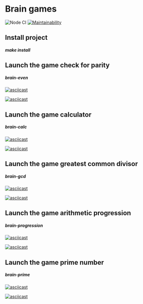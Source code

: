 # Brain games

![Node CI](https://github.com/alextula26/frontend-project-lvl1/workflows/Node%20CI/badge.svg)
[![Maintainability](https://api.codeclimate.com/v1/badges/a99a88d28ad37a79dbf6/maintainability)](https://codeclimate.com/github/codeclimate/codeclimate/maintainability)

## Install project
##### make install

## Launch the game check for parity
##### brain-even
[![asciicast](https://asciinema.org/a/AdTYlDi85KCVCkCrk0oM2KO3R.svg)](https://asciinema.org/a/AdTYlDi85KCVCkCrk0oM2KO3R)

[![asciicast](https://asciinema.org/a/5oFyralHsCoEuhr6wF3x642Cm.svg)](https://asciinema.org/a/5oFyralHsCoEuhr6wF3x642Cm)

## Launch the game calculator
##### brain-calc
[![asciicast](https://asciinema.org/a/q69vxcFZhzrHHjIa37Z2UhuE4.svg)](https://asciinema.org/a/q69vxcFZhzrHHjIa37Z2UhuE4)

[![asciicast](https://asciinema.org/a/oV2XxfBt1J3TTU1yaOXOgGJ18.svg)](https://asciinema.org/a/oV2XxfBt1J3TTU1yaOXOgGJ18)

## Launch the game greatest common divisor
##### brain-gcd
[![asciicast](https://asciinema.org/a/GYbZ8lOZvOciu8Bny0bYytaj0.svg)](https://asciinema.org/a/GYbZ8lOZvOciu8Bny0bYytaj0)

[![asciicast](https://asciinema.org/a/JLYAhHHeqkQPkSUSNzWSrAWVH.svg)](https://asciinema.org/a/JLYAhHHeqkQPkSUSNzWSrAWVH)
## Launch the game arithmetic progression
##### brain-progression
[![asciicast](https://asciinema.org/a/EFbYgvHtA8z5OPw9aIYQjVbFC.svg)](https://asciinema.org/a/EFbYgvHtA8z5OPw9aIYQjVbFC)

[![asciicast](https://asciinema.org/a/kV5yVZQ8i2mobzUIU4eDr8A0e.svg)](https://asciinema.org/a/kV5yVZQ8i2mobzUIU4eDr8A0e)

## Launch the game prime number
##### brain-prime
[![asciicast](https://asciinema.org/a/umA607pT4Gq7J1RiXinSdtJNt.svg)](https://asciinema.org/a/umA607pT4Gq7J1RiXinSdtJNt)

[![asciicast](https://asciinema.org/a/rhsdvmRHzlOfgLZDSVuRelke0.svg)](https://asciinema.org/a/rhsdvmRHzlOfgLZDSVuRelke0)
